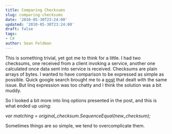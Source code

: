 ```yaml
---
title: Comparing Checksums
slug: comparing-checksums
date: '2010-05-30T23:24:00'
updated: '2010-05-30T23:24:00'
draft: false
tags:
- C#
author: Sean Feldman
---
```



This is something trivial, yet got me to think for a little. I had two checksums, one received from a client invoking a service, another one calculated once data sent into service is received. Checksums are plain arrays of bytes. I wanted to have comparison to be expressed as simple as possible. Quick google search brought me to a [post](http://stackoverflow.com/questions/649444/testing-equality-of-arrays-in-c) that dealt with the same issue. But linq expression was too chatty and I think the solution was a bit muddy.

So I looked a bit more into linq options presented in the post, and this is what ended up using:

*var matching = original\_checksum.SequenceEqual(new\_checksum);*

Sometimes things are so simple, we tend to overcomplicate them.



